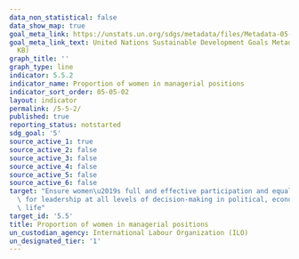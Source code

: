 ```yaml
---
data_non_statistical: false
data_show_map: true
goal_meta_link: https://unstats.un.org/sdgs/metadata/files/Metadata-05-05-02.pdf
goal_meta_link_text: United Nations Sustainable Development Goals Metadata (PDF 372
  KB)
graph_title: ''
graph_type: line
indicator: 5.5.2
indicator_name: Proportion of women in managerial positions
indicator_sort_order: 05-05-02
layout: indicator
permalink: /5-5-2/
published: true
reporting_status: notstarted
sdg_goal: '5'
source_active_1: true
source_active_2: false
source_active_3: false
source_active_4: false
source_active_5: false
source_active_6: false
target: "Ensure women\u2019s full and effective participation and equal opportunities\
  \ for leadership at all levels of decision-making in political, economic and public\
  \ life"
target_id: '5.5'
title: Proportion of women in managerial positions
un_custodian_agency: International Labour Organization (ILO)
un_designated_tier: '1'
---
```

